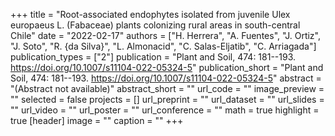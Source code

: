 +++
title = "Root-associated endophytes isolated from juvenile Ulex europaeus L. (Fabaceae) plants colonizing rural areas in south-central Chile"
date = "2022-02-17"
authors = ["H. Herrera", "A. Fuentes", "J. Ortiz", "J. Soto", "R. {da Silva}", "L. Almonacid", "C. Salas-Eljatib", "C. Arriagada"]
publication_types = ["2"]
publication = "Plant and Soil, 474: 181--193. https://doi.org/10.1007/s11104-022-05324-5"
publication_short = "Plant and Soil, 474: 181--193. https://doi.org/10.1007/s11104-022-05324-5"
abstract = "(Abstract not available)"
abstract_short = ""
url_code = ""
image_preview = ""
selected = false
projects = []
url_preprint = ""
url_dataset = ""
url_slides = ""
url_video = ""
url_poster = ""
url_conference = ""
math = true
highlight = true
[header]
image = ""
caption = ""
+++
